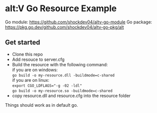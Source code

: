 # alt:V Go Resource Example
Go module: https://github.com/shockdev04/altv-go-module
Go package: https://pkg.go.dev/github.com/shockdev04/altv-go-pkg/alt

## Get started
- Clone this repo 
- Add resouce to server.cfg
- Build the resource with the following command:  
if you are on windows:  
``go build -o my-resource.dll -buildmode=c-shared``  
if you are on linux:  
``export CGO_LDFLAGS="-g -02 -ldl"``  
``go build -o my-resource.so -buildmode=c-shared``  
- copy resource.dll and resource.cfg into the resource folder

Things should work as in default go.